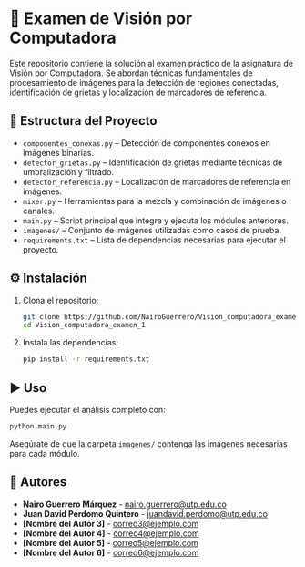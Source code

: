 # 🧠 Examen de Visión por Computadora

Este repositorio contiene la solución al examen práctico de la asignatura de Visión por Computadora. Se abordan técnicas fundamentales de procesamiento de imágenes para la detección de regiones conectadas, identificación de grietas y localización de marcadores de referencia.

## 📁 Estructura del Proyecto

- `componentes_conexas.py` – Detección de componentes conexos en imágenes binarias.
- `detector_grietas.py` – Identificación de grietas mediante técnicas de umbralización y filtrado.
- `detector_referencia.py` – Localización de marcadores de referencia en imágenes.
- `mixer.py` – Herramientas para la mezcla y combinación de imágenes o canales.
- `main.py` – Script principal que integra y ejecuta los módulos anteriores.
- `imagenes/` – Conjunto de imágenes utilizadas como casos de prueba.
- `requirements.txt` – Lista de dependencias necesarias para ejecutar el proyecto.

## ⚙️ Instalación

1. Clona el repositorio:
   ```bash
   git clone https://github.com/NairoGuerrero/Vision_computadora_examen_1.git
   cd Vision_computadora_examen_1
   ```

2. Instala las dependencias:
   ```bash
   pip install -r requirements.txt
   ```

## ▶️ Uso

Puedes ejecutar el análisis completo con:

```bash
python main.py
```

Asegúrate de que la carpeta `imagenes/` contenga las imágenes necesarias para cada módulo.

## 👥 Autores

- **Nairo Guerrero Márquez** - [nairo.guerrero@utp.edu.co](mailto:nairo.guerrero@utp.edu.co)
- **Juan David Perdomo Quintero** - [juandavid.perdomo@utp.edu.co](mailto:juandavid.perdomo@utp.edu.co)
- **[Nombre del Autor 3]** - [correo3@ejemplo.com](mailto:correo3@ejemplo.com)
- **[Nombre del Autor 4]** - [correo4@ejemplo.com](mailto:correo4@ejemplo.com)
- **[Nombre del Autor 5]** - [correo5@ejemplo.com](mailto:correo5@ejemplo.com)
- **[Nombre del Autor 6]** - [correo6@ejemplo.com](mailto:correo6@ejemplo.com)
